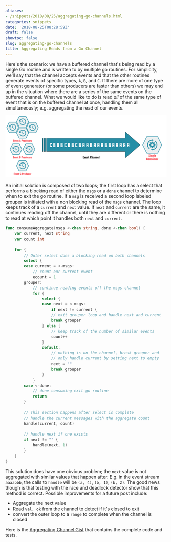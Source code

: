 ```yaml
---
aliases:
- /snippets/2018/08/25/aggregating-go-channels.html
categories: snippets
date: '2018-08-25T08:28:59Z'
draft: false
showtoc: false
slug: aggregating-go-channels
title: Aggregating Reads from a Go Channel
---
```


Here's the scenario: we have a buffered channel that's being read by a single Go routine and is written to by multiple go routines. For simplicity, we'll say that the channel accepts events and that the other routines generate events of specific types, `A`, `B`, and `C`. If there are more of one type of event generator (or some producers are faster than others) we may end up in the situation where there are a series of the same events on the buffered channel. What we would like to do is read _all_ of the same type of event that is on the buffered channel at once, handling them all simultaneously; e.g. aggregating the read of our events.

![Event Stream](/images/2018-08-25-event_channel.png)

An initial solution is composed of two loops; the first loop has a select that performs a blocking read of either the `msgs` or a `done` channel to determine when to exit the go routine. If a `msg` is received a second loop labeled grouper is initiated with a non blocking read of the `msgs` channel. The loop keeps track of a `current` and `next` value. If `next` and `current` are the same, it continues reading off the channel, until they are different or there is nothing to read at which point it handles both `next` and `current`.

```go
func consumeAggregate(msgs <-chan string, done <-chan bool) {
    var current, next string
    var count int

    for {
        // Outer select does a blocking read on both channels
        select {
        case current = <-msgs:
            // count our current event
            ecount = 1
        grouper:
            // continue reading events off the msgs channel
            for {
                select {
                case next = <-msgs:
                    if next != current {
                    // exit grouper loop and handle next and current
                    break grouper
                } else {
                    // keep track of the number of similar events
                    count++
                }
                default:
                    // nothing is on the channel, break grouper and
                    // only handle current by setting next to empty
                    next = ""
                    break grouper
                }
            }
        case <-done:
            // done consuming exit go routine
            return
        }

        // This section happens after select is complete
        // handle the current messages with the aggregate count
        handle(current, count)

        // handle next if one exists
        if next != "" {
            handle(next, 1)
        }
    }
}
```

This solution does have one obvious problem; the `next` value is not aggregated with similar values that happen after. E.g. in the event stream `aaaabbb`, the calls to `handle` will be `(a, 4)`, `(b, 1)`, `(b, 2)`. The good news though is that testing with the race and deadlock detector show that this method is correct. Possible improvements for a future post include:

- Aggregate the next value
- Read `val, ok` from the channel to detect if it's closed to exit
- convert the outer loop to a `range` to complete when the channel is closed

Here is the [Aggregating Channel Gist](https://gist.github.com/bbengfort/9b152a12a0291c5b5d403cbe6c8202ad) that contains the complete code and tests.
